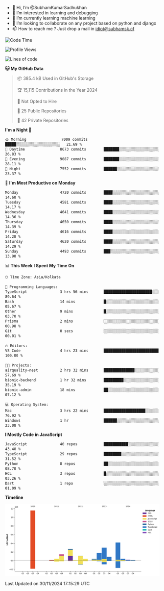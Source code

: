 - 👋 Hi, I’m @SubhamKumarSadhukhan
- 👀 I’m interested in learning and debugging
- 🌱 I’m currently learning machine learning
- 💞️ I’m looking to collaborate on any project based on python and django
- 📫 How to reach me ?
      Just drop a mail in idiot@subhamsk.cf

<!---
SubhamKumarSadhukhan/SubhamKumarSadhukhan is a ✨ special ✨ repository because its `README.md` (this file) appears on your GitHub profile.
You can click the Preview link to take a look at your changes.
--->


<!--START_SECTION:waka-->
![Code Time](http://img.shields.io/badge/Code%20Time-2%2C651%20hrs%2048%20mins-blue)

![Profile Views](http://img.shields.io/badge/Profile%20Views-1-blue)

![Lines of code](https://img.shields.io/badge/From%20Hello%20World%20I%27ve%20Written-2.9%20million%20lines%20of%20code-blue)

**🐱 My GitHub Data** 

> 📦 385.4 kB Used in GitHub's Storage 
 > 
> 🏆 15,115 Contributions in the Year 2024
 > 
> 🚫 Not Opted to Hire
 > 
> 📜 25 Public Repositories 
 > 
> 🔑 42 Private Repositories 
 > 
**I'm a Night 🦉** 

```text
🌞 Morning                7009 commits        █████░░░░░░░░░░░░░░░░░░░░   21.69 % 
🌆 Daytime                8673 commits        ███████░░░░░░░░░░░░░░░░░░   26.83 % 
🌃 Evening                9087 commits        ███████░░░░░░░░░░░░░░░░░░   28.11 % 
🌙 Night                  7552 commits        ██████░░░░░░░░░░░░░░░░░░░   23.37 % 
```
📅 **I'm Most Productive on Monday** 

```text
Monday                   4720 commits        ████░░░░░░░░░░░░░░░░░░░░░   14.60 % 
Tuesday                  4581 commits        ████░░░░░░░░░░░░░░░░░░░░░   14.17 % 
Wednesday                4641 commits        ████░░░░░░░░░░░░░░░░░░░░░   14.36 % 
Thursday                 4650 commits        ████░░░░░░░░░░░░░░░░░░░░░   14.39 % 
Friday                   4616 commits        ████░░░░░░░░░░░░░░░░░░░░░   14.28 % 
Saturday                 4620 commits        ████░░░░░░░░░░░░░░░░░░░░░   14.29 % 
Sunday                   4493 commits        ███░░░░░░░░░░░░░░░░░░░░░░   13.90 % 
```


📊 **This Week I Spent My Time On** 

```text
🕑︎ Time Zone: Asia/Kolkata

💬 Programming Languages: 
TypeScript               3 hrs 56 mins       ██████████████████████░░░   89.64 % 
Bash                     14 mins             █░░░░░░░░░░░░░░░░░░░░░░░░   05.67 % 
Other                    9 mins              █░░░░░░░░░░░░░░░░░░░░░░░░   03.70 % 
Prisma                   2 mins              ░░░░░░░░░░░░░░░░░░░░░░░░░   00.98 % 
Git                      0 secs              ░░░░░░░░░░░░░░░░░░░░░░░░░   00.01 % 

🔥 Editors: 
VS Code                  4 hrs 23 mins       █████████████████████████   100.00 % 

🐱‍💻 Projects: 
airquality-nest          2 hrs 32 mins       ██████████████░░░░░░░░░░░   57.69 % 
bionic-backend           1 hr 32 mins        █████████░░░░░░░░░░░░░░░░   35.19 % 
bionic-admin             18 mins             ██░░░░░░░░░░░░░░░░░░░░░░░   07.12 % 

💻 Operating System: 
Mac                      3 hrs 22 mins       ███████████████████░░░░░░   76.92 % 
Windows                  1 hr                ██████░░░░░░░░░░░░░░░░░░░   23.08 % 
```

**I Mostly Code in JavaScript** 

```text
JavaScript               40 repos            ███████████░░░░░░░░░░░░░░   43.48 % 
TypeScript               29 repos            ████████░░░░░░░░░░░░░░░░░   31.52 % 
Python                   8 repos             ██░░░░░░░░░░░░░░░░░░░░░░░   08.70 % 
HCL                      3 repos             █░░░░░░░░░░░░░░░░░░░░░░░░   03.26 % 
Dart                     1 repo              ░░░░░░░░░░░░░░░░░░░░░░░░░   01.09 % 
```



**Timeline**

![Lines of Code chart](https://raw.githubusercontent.com/SubhamKumarSadhukhan/SubhamKumarSadhukhan/main/assets/bar_graph.png)


 Last Updated on 30/11/2024 17:15:29 UTC
<!--END_SECTION:waka-->
